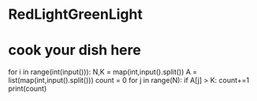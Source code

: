 # RedLightGreenLight
# cook your dish here
for i in range(int(input())):
    N,K = map(int,input().split())
    A = list(map(int,input().split()))
    count = 0
    for j in range(N):
        if A[j] > K:
            count+=1
    print(count)
